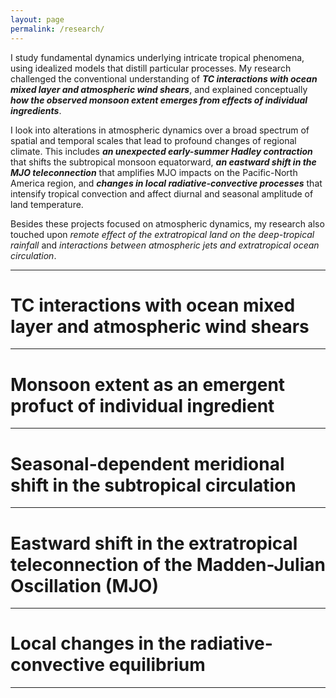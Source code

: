 ```yaml
---
layout: page
permalink: /research/  
--- 
```


I study fundamental dynamics underlying intricate tropical phenomena, using idealized models that distill particular processes. My research challenged the conventional understanding of ___TC interactions with ocean mixed layer and atmospheric wind shears___, and explained conceptually ___how the observed monsoon extent emerges from effects of individual ingredients___. 

I look into alterations in atmospheric dynamics over a broad spectrum of spatial and temporal scales that lead to profound changes of regional climate. This includes ___an unexpected early-summer Hadley contraction___ that shifts the subtropical monsoon equatorward, ___an eastward shift in the MJO teleconnection___ that amplifies MJO impacts on the Pacific-North America region, and ___changes in local radiative-convective processes___ that intensify tropical convection and affect diurnal and seasonal amplitude of land temperature. 

Besides these projects focused on atmospheric dynamics, my research also touched upon _remote effect of the extratropical land on the deep-tropical rainfall_ and _interactions between atmospheric jets and extratropical ocean circulation_.

-----
# TC interactions with ocean mixed layer and atmospheric wind shears

-----
# Monsoon extent as an emergent profuct of individual ingredient

-----
# Seasonal-dependent meridional shift in the subtropical circulation

-----
# Eastward shift in the extratropical teleconnection of the Madden-Julian Oscillation (MJO)

-----
# Local changes in the radiative-convective equilibrium

-----




